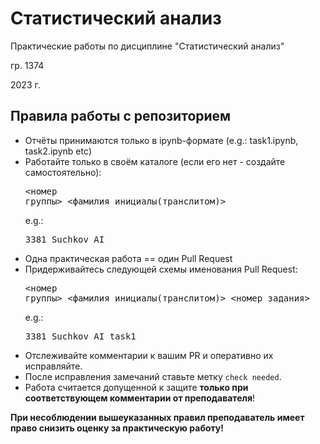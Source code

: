 # Статистический анализ
Практические работы по дисциплине "Статистический анализ"

гр. 1374

2023 г.

## Правила работы с репозиторием
  * Отчёты принимаются только в ipynb-формате (e.g.: task1.ipynb, task2.ipynb etc)
  * Работайте только в своём каталоге (если его нет - создайте самостоятельно): <pre><номер группы>_<фамилия_инициалы(транслитом)></pre> e.g.: <pre>3381_Suchkov_AI</pre>
  * Одна практическая работа == один Pull Request
  * Придерживайтесь следующей схемы именования Pull Request: <pre><номер группы>\_<фамилия_инициалы(транслитом)>_<номер_задания></pre> e.g.: <pre>3381_Suchkov_AI_task1</pre>
  * Отслеживайте комментарии к вашим PR и оперативно их исправляйте.
  * После исправления замечаний ставьте метку `check needed`.
  * Работа считается допущенной к защите __только при соответствующем комментарии от преподавателя__!
  
  **При несоблюдении вышеуказанных правил преподаватель имеет право снизить оценку за практическую работу!**


